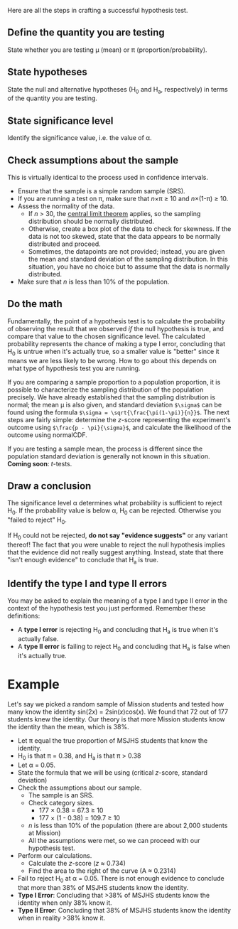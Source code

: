 Here are all the steps in crafting a successful hypothesis test.

## Define the quantity you are testing

State whether you are testing &mu; (mean) or &pi; (proportion/probability).

## State hypotheses

State the null and alternative hypotheses (H<sub>0</sub> and H<sub>a</sub>, respectively) in terms of the quantity you are testing.

## State significance level

Identify the significance value, i.e. the value of &alpha;. 

## Check assumptions about the sample

This is virtually identical to the process used in confidence intervals.
* Ensure that the sample is a simple random sample (SRS).
* If you are running a test on &pi;, make sure that *n*&times;&pi; &GreaterEqual; 10 and *n*&times;(1-&pi;) &GreaterEqual; 10.
* Assess the normality of the data.
    * If *n* > 30, the [central limit theorem](https://en.wikipedia.org/wiki/Central_limit_theorem) applies, so the sampling distribution should be normally distributed. 
    * Otherwise, create a box plot of the data to check for skewness. If the data is not too skewed, state that the data appears to be normally distributed and proceed.
    * Sometimes, the datapoints are not provided; instead, you are given the mean and standard deviation of the sampling distribution. In this situation, you have no choice but to assume that the data is normally distributed.
* Make sure that *n* is less than 10% of the population.

## Do the math

Fundamentally, the point of a hypothesis test is to calculate the probability of observing the result that we observed *if* the null hypothesis is true, and compare that value to the chosen significance level. The calculated probability represents the chance of making a type I error, concluding that H<sub>0</sub> is untrue when it's actually true, so a smaller value is "better" since it means we are less likely to be wrong. How to go about this depends on what type of hypothesis test you are running.

If you are comparing a sample proportion to a population proportion, it is possible to characterize the sampling distribution of the population precisely. We have already established that the sampling distribution is normal; the mean &mu; is also given, and standard deviation `$\sigma$` can be found using the formula `$\sigma = \sqrt{\frac{\pi(1-\pi)}{n}}$`. The next steps are fairly simple: determine the *z*-score representing the experiment's outcome using `$\frac{p - \pi}{\sigma}$`, and calculate the likelihood of the outcome using normalCDF.

If you are testing a sample mean, the process is different since the population standard deviation is generally not known in this situation. **Coming soon**: *t*-tests.

## Draw a conclusion

The significance level &alpha; determines what probability is sufficient to reject H<sub>0</sub>. If the probability value is below &alpha;, H<sub>0</sub> can be rejected. Otherwise you "failed to reject" H<sub>0</sub>.

If H<sub>0</sub> could not be rejected, **do not say "evidence suggests"** or any variant thereof! The fact that you were unable to reject the null hypothesis implies that the evidence did not really suggest anything. Instead, state that there "isn't enough evidence" to conclude that H<sub>a</sub> is true.

## Identify the type I and type II errors

You may be asked to explain the meaning of a type I and type II error in the context of the hypothesis test you just performed. Remember these definitions:
* A **type I error** is rejecting H<sub>0</sub> and concluding that H<sub>a</sub> is true when it's actually false.
* A **type II error** is failing to reject H<sub>0</sub> and concluding that H<sub>a</sub> is false when it's actually true.

# Example

Let's say we picked a random sample of Mission students and tested how many know the identity sin(2*x*) = 2sin(*x*)cos(*x*). We found that 72 out of 177 students knew the identity. Our theory is that more Mission students know the identity than the mean, which is 38%.

* Let &pi; equal the true proportion of MSJHS students that know the identity.
* H<sub>0</sub> is that &pi; = 0.38, and H<sub>a</sub> is that &pi; > 0.38
* Let &alpha; = 0.05.
* State the formula that we will be using (critical *z*-score, standard deviation)
* Check the assumptions about our sample.
    * The sample is an SRS.
    * Check category sizes.
        * 177 &times; 0.38 = 67.3 &GreaterEqual; 10
        * 177 &times; (1 - 0.38) = 109.7 &GreaterEqual; 10
    * *n* is less than 10% of the population (there are about 2,000 students at Mission)
    * All the assumptions were met, so we can proceed with our hypothesis test.
* Perform our calculations.
    * Calculate the *z*-score (*z* &asymp; 0.734)
    * Find the area to the right of the curve (A &asymp; 0.2314)
* Fail to reject H<sub>0</sub> at &alpha; = 0.05. There is not enough evidence to conclude that more than 38% of MSJHS students know the identity.
* **Type I Error**: Concluding that >38% of MSJHS students know the identity when only 38% know it.
* **Type II Error**: Concluding that 38% of MSJHS students know the identity when in reality >38% know it.